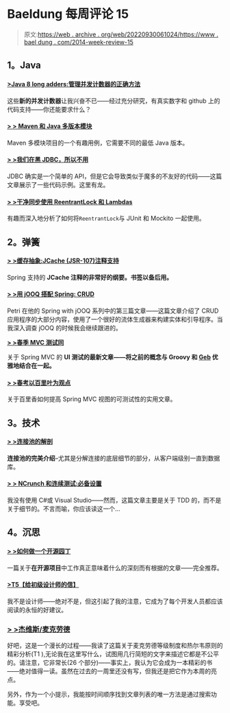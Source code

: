 # Baeldung 每周评论 15

> 原文:[https://web . archive . org/web/20220930061024/https://www . bael dung . com/2014-week-review-15](https://web.archive.org/web/20220930061024/https://www.baeldung.com/2014-week-review-15)

## **1。Java**

#### **[>Java 8 long adders:管理并发计数器的正确方法](https://web.archive.org/web/20220524115345/http://www.takipiblog.com/2014/04/16/java-8-longadders-the-fastest-way-to-add-numbers-concurrently/)**

这些**新的并发计数器**让我兴奋不已——经过充分研究，有真实数字和 github 上的代码支持——你还能要求什么？

#### **[> > Maven 和 Java 多版本模块](https://web.archive.org/web/20220524115345/http://vladmihalcea.com/2014/04/14/maven-and-java-multi-version-modules/)**

Maven 多模块项目的一个有趣用例，它需要不同的最低 Java 版本。

#### **[> >我们在黑 JDBC，所以不用](https://web.archive.org/web/20220524115345/http://blog.jooq.org/2014/04/14/were-hacking-jdbc-so-you-dont-have-to/)**

JDBC 确实是一个简单的 API，但是它会导致类似于魔多的不友好的代码——这篇文章展示了一些代码示例。这里有龙。

#### **[> >干净同步使用 ReentrantLock 和 Lambdas](https://web.archive.org/web/20220524115345/http://www.codeaffine.com/2014/04/14/clean-synchronization-using-reentrantlock-and-lambdas/)**

有趣而深入地分析了如何将`ReentrantLock`与 JUnit 和 Mockito 一起使用。

## **2。弹簧**

#### **[> >缓存抽象:JCache (JSR-107)注释支持](https://web.archive.org/web/20220524115345/https://spring.io/blog/2014/04/14/cache-abstraction-jcache-jsr-107-annotations-support)**

Spring 支持的 **JCache 注释的非常好的纲要。书签以备后用。**

#### **[> >用 jOOQ 搭配 Spring: CRUD](https://web.archive.org/web/20220524115345/http://www.petrikainulainen.net/programming/jooq/using-jooq-with-spring-crud/)**

Petri 在他的 Spring with jOOQ 系列中的第三篇文章——这篇文章介绍了 CRUD 应用程序的大部分内容，使用了一个很好的流体生成器来构建实体和引导程序。当我深入调查 jOOQ 的时候我会继续跟进的。

**[> >春季 MVC 测试同](https://web.archive.org/web/20220524115345/https://spring.io/blog/2014/04/15/spring-mvc-test-with-geb)**

关于 Spring MVC 的 **UI 测试的最新文章——将之前的概念与 Groovy 和 [Geb](https://web.archive.org/web/20220524115345/http://www.gebish.org/) 优雅地结合在一起。**

#### **[> >春考以百里叶为观点](https://web.archive.org/web/20220524115345/http://www.java-allandsundry.com/2014/04/spring-test-with-thymeleaf-for-views.html)**

关于百里香如何提高 Spring MVC 视图的可测试性的实用文章。

## **3。技术**

#### **[> >连接池的解剖](https://web.archive.org/web/20220524115345/http://vladmihalcea.com/2014/04/17/the-anatomy-of-connection-pooling/)**

**连接池的完美介绍**–尤其是分解连接的底层细节的部分，从客户端级别一直到数据库。

#### **[> > NCrunch 和连续测试:必备设置](https://web.archive.org/web/20220524115345/http://www.daedtech.com/ncrunch-and-continuous-testing-the-must-have-setup?utm_source=feedly&utm_reader=feedly&utm_medium=rss&utm_campaign=ncrunch-and-continuous-testing-the-must-have-setup)**

我没有使用 C#或 Visual Studio——然而，这篇文章主要是关于 TDD 的，而不是关于细节的。不言而喻，你应该读这一个…

## **4。沉思**

#### **[> >如何做一个开源园丁](https://web.archive.org/web/20220524115345/http://words.steveklabnik.com/how-to-be-an-open-source-gardener)**

一篇关于**在开源项目**中工作真正意味着什么的深刻而有根据的文章——完全推荐。

#### **[>T5【给初级设计师的信】](https://web.archive.org/web/20220524115345/http://alistapart.com/column/letter-to-a-junior-designer)**

我不是设计师——绝对不是，但这引起了我的注意，它成为了每个开发人员都应该阅读的永恒的好建议。

### **[> >杰维斯/麦克劳德](https://web.archive.org/web/20220524115345/https://michaelochurch.wordpress.com/?s=Gervais+%2F+MacLeod&submit=Search)**

好吧，这是一个漫长的过程——我读了这篇关于麦克劳德等级制度和热尔韦原则的精彩分析(T1 ),无论我在这里写什么，试图用几行简短的文字来描述它都是不公平的。请注意，它非常长(26 个部分)——事实上，我认为它会成为一本精彩的书——绝对值得一读。虽然在过去的一周里还没有写，但我还是把它作为本周的亮点。

另外，作为一个小提示，我能按时间顺序找到文章列表的唯一方法是通过搜索功能。享受吧。